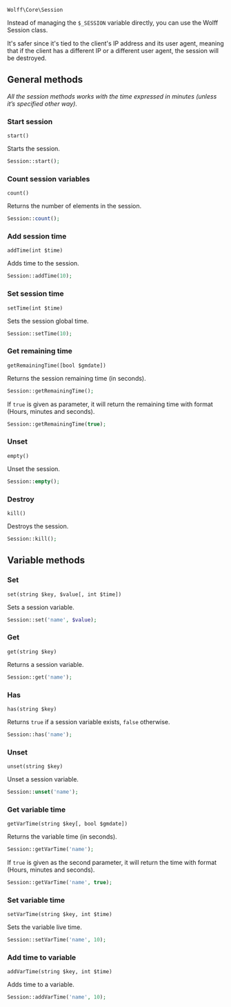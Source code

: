 `Wolff\Core\Session`

Instead of managing the `$_SESSION` variable directly, you can use the Wolff Session class.

It's safer since it's tied to the client's IP address and its user agent, meaning that if the client has a different IP or a different user agent, the session will be destroyed.

## General methods

_All the session methods works with the time expressed in minutes (unless it’s specified other way)._

### Start session

`start()`

Starts the session.

```php
Session::start();
```

### Count session variables

`count()`

Returns the number of elements in the session.

```php
Session::count();
```

### Add session time

`addTime(int $time)`

Adds time to the session.

```php
Session::addTime(10);
```

### Set session time

`setTime(int $time)`

Sets the session global time.

```php
Session::setTime(10);
```

### Get remaining time

`getRemainingTime([bool $gmdate])`

Returns the session remaining time (in seconds).

```php
Session::getRemainingTime();
```

If `true` is given as parameter, it will return the remaining time with format (Hours, minutes and seconds).

```php
Session::getRemainingTime(true);
```

### Unset

`empty()`

Unset the session.

```php
Session::empty();
```

### Destroy

`kill()`

Destroys the session.

```php
Session::kill();
```

## Variable methods

### Set

`set(string $key, $value[, int $time])`

Sets a session variable.

```php
Session::set('name', $value);
```

### Get

`get(string $key)`

Returns a session variable.

```php
Session::get('name');
```

### Has

`has(string $key)`

Returns `true` if a session variable exists, `false` otherwise.

```php
Session::has('name');
```

### Unset

`unset(string $key)`

Unset a session variable.

```php
Session::unset('name');
```

### Get variable time

`getVarTime(string $key[, bool $gmdate])`

Returns the variable time (in seconds).

```php
Session::getVarTime('name');
```

If `true` is given as the second parameter, it will return the time with format (Hours, minutes and seconds).

```php
Session::getVarTime('name', true);
```

### Set variable time

`setVarTime(string $key, int $time)`

Sets the variable live time.

```php
Session::setVarTime('name', 10);
```

### Add time to variable

`addVarTime(string $key, int $time)`

Adds time to a variable.

```php
Session::addVarTime('name', 10);
```
